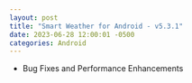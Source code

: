 ```yaml
---
layout: post
title: "Smart Weather for Android - v5.3.1"
date: 2023-06-28 12:00:01 -0500
categories: Android
---
```


- Bug Fixes and Performance Enhancements